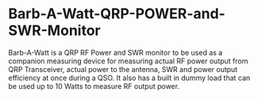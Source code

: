 # Barb-A-Watt-QRP-POWER-and-SWR-Monitor
Barb-A-Watt is a QRP RF Power and SWR monitor to be used as a companion measuring device for measuring actual RF power output from QRP Transceiver, actual power to the antenna, SWR and power output efficiency at once during a QSO. It also has a built in dummy load that can be used up to 10 Watts to measure RF output power.



